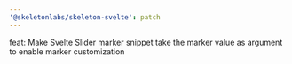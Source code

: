 ```yaml
---
'@skeletonlabs/skeleton-svelte': patch
---
```


feat: Make Svelte Slider marker snippet take the marker value as argument to enable marker customization
